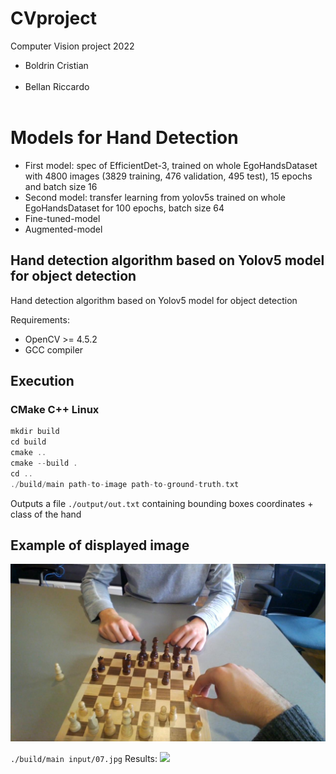 # CVproject

Computer Vision project 2022

<ul>
  <li> Boldrin Cristian </li> <br>
  <li> Bellan Riccardo </li> <br>
</ul>

<h1> Models for Hand Detection </h1>

* First model: spec of EfficientDet-3, trained on whole EgoHandsDataset with 4800 images (3829 training, 476 validation, 495 test), 15 epochs and batch size 16
* Second model: transfer learning from yolov5s trained on whole EgoHandsDataset for 100 epochs, batch size 64
* Fine-tuned-model
* Augmented-model 

## Hand detection algorithm based on Yolov5 model for object detection

Hand detection algorithm based on Yolov5 model for object detection

Requirements:
- OpenCV >= 4.5.2
- GCC compiler

## Execution

### CMake C++ Linux
```C++ Linux
mkdir build
cd build
cmake ..
cmake --build .
cd ..
./build/main path-to-image path-to-ground-truth.txt
```
Outputs a file ```./output/out.txt``` containing bounding boxes coordinates + class of the hand

## Example of displayed image

<img src="https://github.com/CristianBold4/CVproject/blob/main/HandDetection/input/07.jpg">

```./build/main input/07.jpg```
Results:
<img src="https://github.com/CristianBold4/CVproject/blob/main/HandDetection/output/img.jpg">

